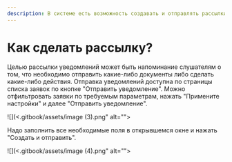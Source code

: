 ```yaml
---
description: В системе есть возможность создавать и отправлять рассылки
---
```


# Как сделать рассылку?

Целью рассылки уведомлений может быть напоминание слушателям о том, что необходимо отправить какие-либо документы либо сделать какие-либо действия. Отправка уведомлений доступна по страницы списка заявок по кнопке "Отправить уведомление". Можно отфильтровать заявки по требуемым параметрам, нажать "Примените настройки" и далее "Отправить уведомление".

![](<.gitbook/assets/image (3).png" alt=""><figcaption></figcaption></figure>

Надо заполнить все необходимые поля в открывшемся окне и нажать "Создать и отправить".

![](<.gitbook/assets/image (4).png" alt=""><figcaption></figcaption></figure>

